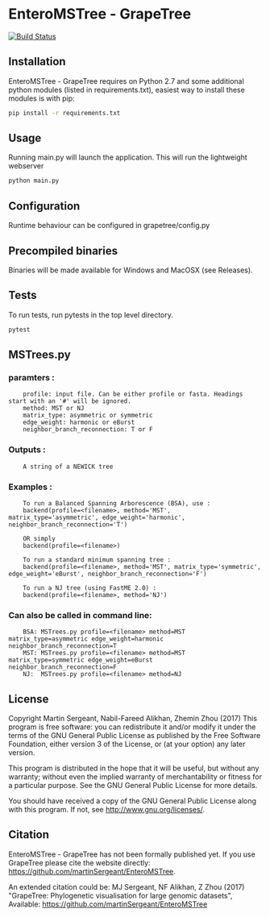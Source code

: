 # EnteroMSTree - GrapeTree

[![Build Status](https://travis-ci.org/martinSergeant/EnteroMSTree.svg?branch=master)](https://travis-ci.org/martinSergeant/EnteroMSTree)

## Installation 
EnteroMSTree - GrapeTree requires on Python 2.7 and some additional python modules (listed in requirements.txt), easiest way to install these modules is with pip:

```bash
pip install -r requirements.txt

```

## Usage
Running main.py will launch the application. This will run the lightweight webserver 
```bash
python main.py

```


## Configuration
Runtime behaviour can be configured in grapetree/config.py 

## Precompiled binaries 
Binaries will be made available for Windows and MacOSX (see Releases).


## Tests
To run tests, run pytests in the top level directory.
```bash
pytest

```


## MSTrees.py
### paramters :
        profile: input file. Can be either profile or fasta. Headings start with an '#' will be ignored. 
        method: MST or NJ
        matrix_type: asymmetric or symmetric
        edge_weight: harmonic or eBurst
        neighbor_branch_reconnection: T or F
    
### Outputs :
        A string of a NEWICK tree
    
### Examples :
        To run a Balanced Spanning Arborescence (BSA), use :
        backend(profile=<filename>, method='MST', matrix_type='asymmetric', edge_weight='harmonic', neighbor_branch_reconnection='T')
    
        OR simply
        backend(profile=<filename>)
        
        To run a standard minimum spanning tree :
        backend(profile=<filename>, method='MST', matrix_type='symmetric', edge_weight='eBurst', neighbor_branch_reconnection='F')
        
        To run a NJ tree (using FastME 2.0) :
        backend(profile=<filename>, method='NJ')
    
### Can also be called in command line:
        BSA: MSTrees.py profile=<filename> method=MST matrix_type=asymmetric edge_weight=harmonic neighbor_branch_reconnection=T
        MST: MSTrees.py profile=<filename> method=MST matrix_type=symmetric edge_weight=eBurst neighbor_branch_reconnection=F
        NJ:  MSTrees.py profile=<filename> method=NJ


## License
Copyright Martin Sergeant, Nabil-Fareed Alikhan, Zhemin Zhou (2017)
This program is free software: you can redistribute it and/or modify it under the terms of the GNU General Public License as published by the Free Software Foundation, either version 3 of the License, or (at your option) any later version.

This program is distributed in the hope that it will be useful, but without any warranty; without even the implied warranty of merchantability or fitness for a particular purpose. See the GNU General Public License for more details.

You should have received a copy of the GNU General Public License along with this program.  If not, see <http://www.gnu.org/licenses/>.


## Citation
EnteroMSTree - GrapeTree has not been formally published yet. If you use GrapeTree please cite the website directly: https://github.com/martinSergeant/EnteroMSTree.

An extended citation could be:
   MJ Sergeant, NF Alikhan, Z Zhou (2017) "GrapeTree: Phylogenetic visualisation for large genomic datasets", Available: https://github.com/martinSergeant/EnteroMSTree